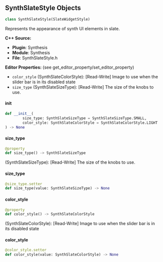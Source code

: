 ## SynthSlateStyle Objects

```python
class SynthSlateStyle(SlateWidgetStyle)
```

Represents the appearance of synth UI elements in slate.

**C++ Source:**

- **Plugin**: Synthesis
- **Module**: Synthesis
- **File**: SynthSlateStyle.h

**Editor Properties:** (see get_editor_property/set_editor_property)

- ``color_style`` (SynthSlateColorStyle):  [Read-Write] Image to use when the slider bar is in its disabled state
- ``size_type`` (SynthSlateSizeType):  [Read-Write] The size of the knobs to use.

<a id="unreal.SynthSlateStyle.__init__"></a>

#### __init__

```python
def __init__(
        size_type: SynthSlateSizeType = SynthSlateSizeType.SMALL,
        color_style: SynthSlateColorStyle = SynthSlateColorStyle.LIGHT
) -> None
```

<a id="unreal.SynthSlateStyle.size_type"></a>

#### size_type

```python
@property
def size_type() -> SynthSlateSizeType
```

(SynthSlateSizeType):  [Read-Write] The size of the knobs to use.

<a id="unreal.SynthSlateStyle.size_type"></a>

#### size_type

```python
@size_type.setter
def size_type(value: SynthSlateSizeType) -> None
```

<a id="unreal.SynthSlateStyle.color_style"></a>

#### color_style

```python
@property
def color_style() -> SynthSlateColorStyle
```

(SynthSlateColorStyle):  [Read-Write] Image to use when the slider bar is in its disabled state

<a id="unreal.SynthSlateStyle.color_style"></a>

#### color_style

```python
@color_style.setter
def color_style(value: SynthSlateColorStyle) -> None
```

<a id="unreal.MotionTrajectorySettings"></a>